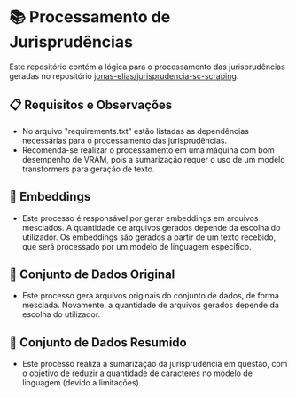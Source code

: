 # 📚 Processamento de Jurisprudências

Este repositório contém a lógica para o processamento das jurisprudências geradas no repositório [jonas-elias/jurisprudencia-sc-scraping](https://github.com/jonas-elias/jurisprudencia-sc-scraping).

## 📋 Requisitos e Observações

- No arquivo "requirements.txt" estão listadas as dependências necessárias para o processamento das jurisprudências.
- Recomenda-se realizar o processamento em uma máquina com bom desempenho de VRAM, pois a sumarização requer o uso de um modelo transformers para geração de texto.

## 🔢 Embeddings

- Este processo é responsável por gerar embeddings em arquivos mesclados. A quantidade de arquivos gerados depende da escolha do utilizador. Os embeddings são gerados a partir de um texto recebido, que será processado por um modelo de linguagem específico.

## 📂 Conjunto de Dados Original

- Este processo gera arquivos originais do conjunto de dados, de forma mesclada. Novamente, a quantidade de arquivos gerados depende da escolha do utilizador.

## 📑 Conjunto de Dados Resumido

- Este processo realiza a sumarização da jurisprudência em questão, com o objetivo de reduzir a quantidade de caracteres no modelo de linguagem (devido a limitações).
